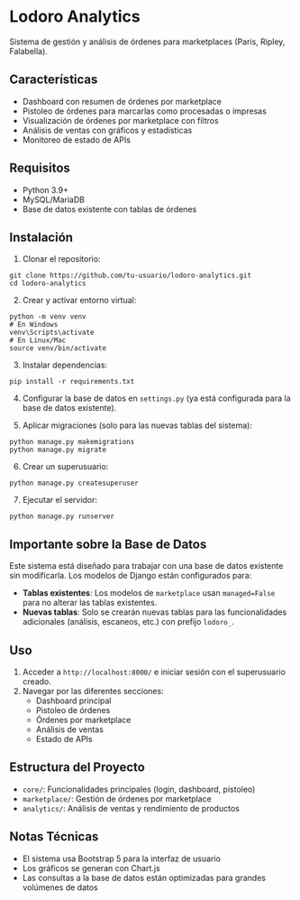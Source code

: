 # Lodoro Analytics

Sistema de gestión y análisis de órdenes para marketplaces (Paris, Ripley, Falabella).

## Características

- Dashboard con resumen de órdenes por marketplace
- Pistoleo de órdenes para marcarlas como procesadas o impresas
- Visualización de órdenes por marketplace con filtros
- Análisis de ventas con gráficos y estadísticas
- Monitoreo de estado de APIs

## Requisitos

- Python 3.9+
- MySQL/MariaDB
- Base de datos existente con tablas de órdenes

## Instalación

1. Clonar el repositorio:
```
git clone https://github.com/tu-usuario/lodoro-analytics.git
cd lodoro-analytics
```

2. Crear y activar entorno virtual:
```
python -m venv venv
# En Windows
venv\Scripts\activate
# En Linux/Mac
source venv/bin/activate
```

3. Instalar dependencias:
```
pip install -r requirements.txt
```

4. Configurar la base de datos en `settings.py` (ya está configurada para la base de datos existente).

5. Aplicar migraciones (solo para las nuevas tablas del sistema):
```
python manage.py makemigrations
python manage.py migrate
```

6. Crear un superusuario:
```
python manage.py createsuperuser
```

7. Ejecutar el servidor:
```
python manage.py runserver
```

## Importante sobre la Base de Datos

Este sistema está diseñado para trabajar con una base de datos existente sin modificarla. Los modelos de Django están configurados para:

- **Tablas existentes**: Los modelos de `marketplace` usan `managed=False` para no alterar las tablas existentes.
- **Nuevas tablas**: Solo se crearán nuevas tablas para las funcionalidades adicionales (análisis, escaneos, etc.) con prefijo `lodoro_`.

## Uso

1. Acceder a `http://localhost:8000/` e iniciar sesión con el superusuario creado.
2. Navegar por las diferentes secciones:
   - Dashboard principal
   - Pistoleo de órdenes
   - Órdenes por marketplace
   - Análisis de ventas
   - Estado de APIs

## Estructura del Proyecto

- `core/`: Funcionalidades principales (login, dashboard, pistoleo)
- `marketplace/`: Gestión de órdenes por marketplace
- `analytics/`: Análisis de ventas y rendimiento de productos

## Notas Técnicas

- El sistema usa Bootstrap 5 para la interfaz de usuario
- Los gráficos se generan con Chart.js
- Las consultas a la base de datos están optimizadas para grandes volúmenes de datos 